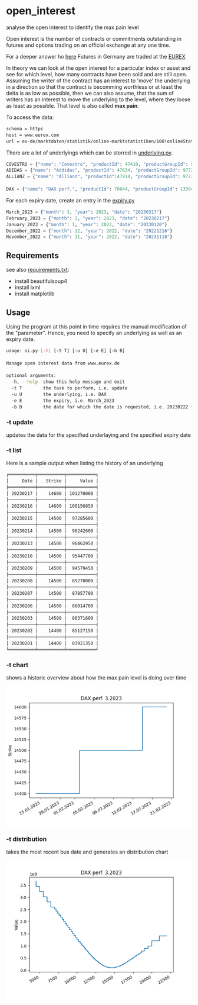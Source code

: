 # open_interest

analyse the open interest  to identify the max pain level

Open interest is the number of contracts or commitments outstanding in futures and options trading on an official exchange at any one time.

For a deeper answer ho [here](https://www.investopedia.com/terms/o/openinterest.asp)
Futures in Germany are traded at the [EUREX](https://www.eurex.com/ex-de/)

In theory we can look at the open interest for a particular index or asset and see for which level, how many contracts have been sold and are still open. Assuming the writer of the contract has an interest to 'move' the underlying in a direction so that the contract is becomming worthless or at least the delta is as low as possible, then we can also assume, that the sum of writers has an interest to move the underlying to the level, where they loose as least as possible. That level is also called **max pain**.

To access the data:

```sh
schema = https
host = www.eurex.com
url = ex-de/marktdaten/statistik/online-marktstatistiken/100!onlineStats
```

There are a lot of underlyings which can be storred in [underlying.py](underlying.py).

```python
COVESTRO = {"name": "Covestro", "productId": 47410, "productGroupId": 9772}
ADIDAS = {"name": "Addidas", "productId": 47634, "productGroupId": 9772}
ALLIANZ = {"name": "Allianz", "productId":47910, "productGroupId": 9772}

DAX = {"name": "DAX perf.", "productId": 70044, "productGroupId": 13394}
```

For each expiry date, create an entry in the [expiry.py](expiry.py)

```python
March_2023 = {"month": 3, "year": 2023, "date": "20230317"}
February_2023 = {"month": 2, "year": 2023, "date": "20230217"}
January_2023 = {"month": 1, "year": 2023, "date": "20230120"}
December_2022 = {"month": 12, "year": 2022, "date": "20221216"}
November_2022 = {"month": 11, "year": 2022, "date": "20231118"}
```

## Requirements

see also [requirements.txt](/requirements.txt):

* install beautifulsoup4
* install lxml
* install matplotlib

## Usage

Using the program at this point in time requires the manual modification of the "parameter". Hence, you need to specify an underlying as well as an expiry date.

```sh
usage: oi.py [-h] [-t T] [-u U] [-e E] [-b B]

Manage open interest data from www.eurex.de

optional arguments:
  -h, --help  show this help message and exit
  -t T        the task to perform, i.e. update
  -u U        the underlying, i.e. DAX
  -e E        the expiry, i.e. March_2023
  -b B        the date for which the date is requested, i.e. 20230222 (Feb 22nd, 2023)
```

### -t update

updates the data for the specified underlaying and the specified expiry date

### -t list

Here is a sample output when listing the history of an underlying

```sh
╒══════════╤══════════╤═══════════╕
│     Date │   Strike │     Value │
╞══════════╪══════════╪═══════════╡
│ 20230217 │    14600 │ 101270000 │
├──────────┼──────────┼───────────┤
│ 20230216 │    14600 │ 100156850 │
├──────────┼──────────┼───────────┤
│ 20230215 │    14500 │  97285600 │
├──────────┼──────────┼───────────┤
│ 20230214 │    14500 │  96242600 │
├──────────┼──────────┼───────────┤
│ 20230213 │    14500 │  96462950 │
├──────────┼──────────┼───────────┤
│ 20230210 │    14500 │  95447700 │
├──────────┼──────────┼───────────┤
│ 20230209 │    14500 │  94579450 │
├──────────┼──────────┼───────────┤
│ 20230208 │    14500 │  89270000 │
├──────────┼──────────┼───────────┤
│ 20230207 │    14500 │  87857700 │
├──────────┼──────────┼───────────┤
│ 20230206 │    14500 │  86014700 │
├──────────┼──────────┼───────────┤
│ 20230203 │    14500 │  86371600 │
├──────────┼──────────┼───────────┤
│ 20230202 │    14400 │  85127150 │
├──────────┼──────────┼───────────┤
│ 20230201 │    14400 │  83921350 │
╘══════════╧══════════╧═══════════╛
```

### -t chart

shows a historic overview about how the max pain level is doing over time

<img src="Figure_2.png" />

### -t distribution

takes the most recent bus date and generates an distribution chart

<img src="Figure_3.png" />
